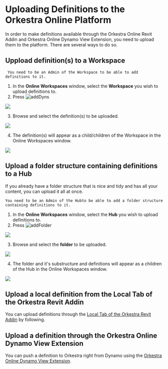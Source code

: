 # Uploading Definitions to the Orkestra Online Platform

In order to make definitions available through the Orkestra Online Revit Addin and Orkestra Online Dynamo View Extension, you need to upload them to the platform. There are several ways to do so.

## Uppload definition\(s\) to a Workspace <a id="uppload-definition-s-to-a-workspace"></a>

```text
 You need to be an Admin of the Workspace to be able to add definitions to it.
```

1. In the **Online Workspaces** window, select the **Workspace** you wish to upload definitions to.
2. Press ![addDyns](https://datashapes.files.wordpress.com/2020/05/adddyns.png?)​

![](https://datashapes.files.wordpress.com/2020/05/adddynssteps.png)

 3. Browse and select the definition\(s\) to be uploaded.

![](https://datashapes.files.wordpress.com/2020/05/browsedyn.png)

 4. The definition\(s\) will appear as a child/children of the Workspace in the Online Workspaces window.

![](https://datashapes.files.wordpress.com/2020/05/addeddyns.png)

## Upload a folder structure containing definitions to a Hub <a id="upload-a-folder-structure-containing-definitions-to-a-hub"></a>

If you already have a folder structure that is nice and tidy and has all your content, you can upload it all at once.

```text
You need to be an Admin of the Hubto be able to add a folder structure containing definitions to it.
```

1. In the **Online Workspaces** window, select the **Hub** you wish to upload definitions to.
2. Press ![addFolder](https://datashapes.files.wordpress.com/2020/05/uploadfolder.png?)​

![](https://datashapes.files.wordpress.com/2020/05/uploadfoldersteps.png)

 3. Browse and select the **folder** to be uploaded.

![](https://datashapes.files.wordpress.com/2020/05/browsedynfolder.png)

 4. The folder and it's substructure and definitions will appear as a children of the Hub in the Online Workspaces window.

![](https://datashapes.files.wordpress.com/2020/05/loadedfolder.png)

## Upload a local definition from the Local Tab of the Orkestra Revit Addin <a id="upload-a-local-definition-from-the-local-tab-of-the-orkestra-revit-addin"></a>

You can upload definitions through the [Local Tab of the Orkestra Revit Addin](https://github.com/MostafaElAyoubi/Orkestra_Online/wiki/Orkestra-Local-Player-Tab) by following.

## Upload a definition through the Orkestra Online Dynamo View Extension <a id="upload-a-definition-through-the-orkestra-online-dynamo-view-extension"></a>

You can push a definition to Orkestra right from Dynamo using the [Orkestra Online Dynamo View Extension](https://github.com/MostafaElAyoubi/Orkestra_Online/wiki/Orkestra-Dynamo-View-Extension-:-Uploading-Definitions).

